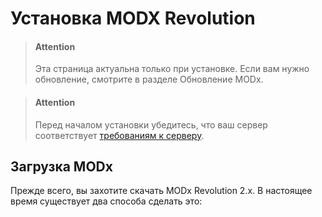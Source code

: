 # Установка MODX Revolution

> #### Attention
> Эта страница актуальна только при установке. Если вам нужно обновление, смотрите в разделе Обновление MODx.

> #### Attention
> Перед началом установки убедитесь, что ваш сервер соответствует [требованиям к серверу](#).

## Загрузка MODx

Прежде всего, вы захотите скачать MODx Revolution 2.x. В настоящее время существует два способа сделать это: